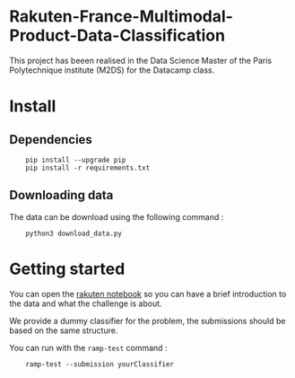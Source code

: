# Rakuten-France-Multimodal-Product-Data-Classification

This project has beeen realised in the Data Science Master of the Paris Polytechnique institute (M2DS) for the Datacamp class.

# Install

## Dependencies

```
    pip install --upgrade pip
    pip install -r requirements.txt
```

## Downloading data

The data can be download using the following command :

```
    python3 download_data.py
```

# Getting started

You can open the [rakuten notebook](./rakuten_notebook.ipynb) so you can have a brief introduction to the data and what the challenge is about.

We provide a dummy classifier for the problem, the submissions should be based on the same structure.

You can run with the `ramp-test` command :
```
    ramp-test --submission yourClassifier
```
